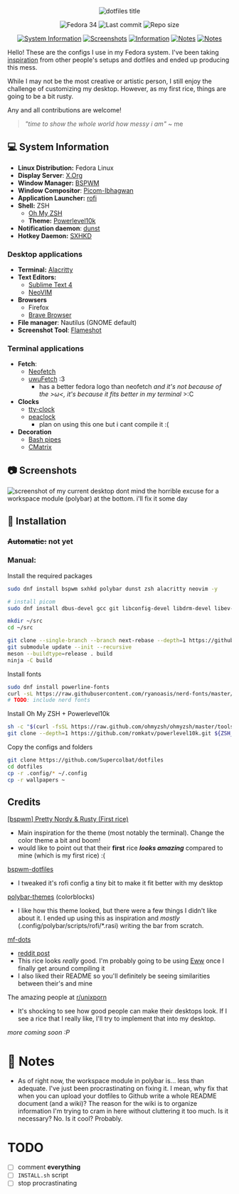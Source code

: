 <p align="center">
    <img alt="dotfiles title" src="https://i.ibb.co/hcrTc8F/dotfiles-cover.png">
</p>
<p align="center">
    <img alt="Fedora 34" src="https://img.shields.io/badge/Fedora-v34-green.svg?style=flat-square&logo=Fedora&logoColor=white&color=396d5a&labelColor=222">
    <img alt="Last commit" src="https://img.shields.io/github/last-commit/Supercolbat/dotfiles?style=flat-square&color=396d5a&labelColor=222">
    <img alt="Repo size" src="https://img.shields.io/github/repo-size/Supercolbat/dotfiles?style=flat-square&color=396d5a&labelColor=222">
</p>
<p align="center">  
    <a href="#computer-system-information"><img alt="System Information" src="https://img.shields.io/badge/System%20Information-2f5f4d?style=for-the-badge" target="_blank"></a>
    <a href="#camera-screenshots"><img alt="Screenshots" src="https://img.shields.io/badge/Screenshots-2f5f4d?style=for-the-badge" target="_blank"></a>
    <a href="#-installation"><img alt="Information" src="https://img.shields.io/badge/Installation-2f5f4d?style=for-the-badge" target="_blank"></a>
    <a href="#credits"><img alt="Notes" src="https://img.shields.io/badge/Notes-2f5f4d?style=for-the-badge" target="_blank"></a>
    <a href="#memo-notes"><img alt="Notes" src="https://img.shields.io/badge/Notes-2f5f4d?style=for-the-badge" target="_blank"></a>
</p>

Hello! These are the configs I use in my Fedora system. I've been taking [inspiration](#credits) from other people's setups and dotfiles and ended up producing this mess.

While I may not be the most creative or artistic person, I still enjoy the challenge of customizing my desktop. However, as my first rice, things are going to be a bit rusty.

Any and all contributions are welcome!

> *"time to show the whole world how messy i am"* ~ me

## :computer: System Information

* **Linux Distribution:** Fedora Linux
* **Display Server**: [X.Org](https://x.org/wiki)
* **Window Manager:** [BSPWM](https://github.com/baskerville/bspwm)
* **Window Compositor**: [Picom-Ibhagwan](https://github.com/ibhagwan/picom)
* **Application Launcher:** [rofi](https://github.com/davatorium/rofi)
* **Shell:** ZSH
  * [Oh My ZSH](https://ohmyz.sh)
  * **Theme:** [Powerlevel10k](https://github.com/romkatv/powerlevel10k)
* **Notification daemon**: [dunst](https://github.com/dunst-project/dunst)
* **Hotkey Daemon:** [SXHKD](https://github.com/baskerville/sxhkd)

### Desktop applications
* **Terminal:** [Alacritty](https://github.com/alacritty/alacritty)
* **Text Editors:**
  * [Sublime Text 4](https://www.sublimetext.com)
  * [NeoVIM](https://github.com/neovim/neovim)
* **Browsers**
  * Firefox
  * [Brave Browser](https://github.com/brave/brave-browser)
* **File manager**: Nautilus (GNOME default)
* **Screenshot Tool**: [Flameshot](https://github.com/flameshot-org/flameshot)

### Terminal applications
* **Fetch**:
  * [Neofetch](https://github.com/dylanaraps/neofetch)
  * [uwuFetch](https://github.com/TheDarkBug/uwufetch) :3
    * has a better fedora logo than neofetch *and it's not because of the >ω<, it's because it fits better in my terminal* >:C
* **Clocks**
  * [tty-clock](https://github.com/xorg62/tty-clock)
  * [peaclock](https://github.com/octobanana/peaclock)
    * plan on using this one but i cant compile it :(
* **Decoration**
  * [Bash pipes](https://github.com/pipeseroni/pipes.sh )
  * [CMatrix](https://github.com/abishekvashok/cmatrix)

## :camera: Screenshots

![screenshot of my current desktop](https://i.ibb.co/42zxxXb/1.png)
dont mind the horrible excuse for a workspace module (polybar) at the bottom. i'll fix it some day

## 🔧 Installation

### ~~Automatic:~~ not yet

### Manual:

Install the required packages

```bash
sudo dnf install bspwm sxhkd polybar dunst zsh alacritty neovim -y

# install picom
sudo dnf install dbus-devel gcc git libconfig-devel libdrm-devel libev-devel libX11-devel libX11-xcb libXext-devel libxcb-devel mesa-libGL-devel meson pcre-devel pixman-devel uthash-devel xcb-util-image-devel xcb-util-renderutil-devel xorg-x11-proto-devel

mkdir ~/src
cd ~/src

git clone --single-branch --branch next-rebase --depth=1 https://github.com/ibhagwan/picom
git submodule update --init --recursive
meson --buildtype=release . build
ninja -C build
```

Install fonts
```bash
sudo dnf install powerline-fonts
curl -sL https://raw.githubusercontent.com/ryanoasis/nerd-fonts/master/bin/scripts/lib/i_all.sh | bash
# TODO: include nerd fonts
```

Install Oh My ZSH + Powerlevel10k
```bash
sh -c "$(curl -fsSL https://raw.github.com/ohmyzsh/ohmyzsh/master/tools/install.sh)"
git clone --depth=1 https://github.com/romkatv/powerlevel10k.git ${ZSH_CUSTOM:-$HOME/.oh-my-zsh/custom}/themes/powerlevel10k
```

Copy the configs and folders
```bash
git clone https://github.com/Supercolbat/dotfiles
cd dotfiles
cp -r .config/* ~/.config
cp -r wallpapers ~
```

## Credits

[[bspwm] Pretty Nordy & Rusty (First rice)](https://www.reddit.com/r/unixporn/comments/oayp27/bspwm_pretty_nordy_rusty_first_rice/)
* Main inspiration for the theme (most notably the terminal). Change the color theme a bit and boom!
* would like to point out that their **first** rice ***looks amazing*** compared to mine (which is my first rice) :(

[bspwm-dotfiles](https://github.com/AP2008/bspwm-dotfiles)
* I tweaked it's rofi config a tiny bit to make it fit better with my desktop

[polybar-themes](https://github.com/adi1090x/polybar-themes) (colorblocks)
* I like how this theme looked, but there were a few things I didn't like about it. I ended up using this as inspiration and *mostly* (.config/polybar/scripts/rofi/\*.rasi) writing the bar from scratch.

[mf-dots](https://github.com/obliviousofcraps/mf-dots)
* [reddit post](https://www.reddit.com/r/unixporn/comments/o9fa24/openbox_eww_not_again_its_pastel_once_more/)
* This rice looks *really* good. I'm probably going to be using [Eww](https://github.com/elkowar/eww) once I finally get around compiling it
*  I also liked their README so you'll definitely be seeing similarities between their's and mine

The amazing people at [r/unixporn](https://www.reddit.com/r/unixporn)
* It's shocking to see how good people can make their desktops look. If I see a rice that I really like, I'll try to implement that into my desktop.

*more coming soon :P*

# :memo: Notes

* As of right now, the workspace module in polybar is... less than adequate. I've just been procrastinating on fixing it. I mean, why fix that when you can upload your dotfiles to Github write a whole README document (and a wiki)? The reason for the wiki is to organize information I'm trying to cram in here without cluttering it too much. Is it necessary? No. Is it cool? Probably.

# TODO
- [ ] comment **everything**
- [ ] `INSTALL.sh` script
- [ ] stop procrastinating

